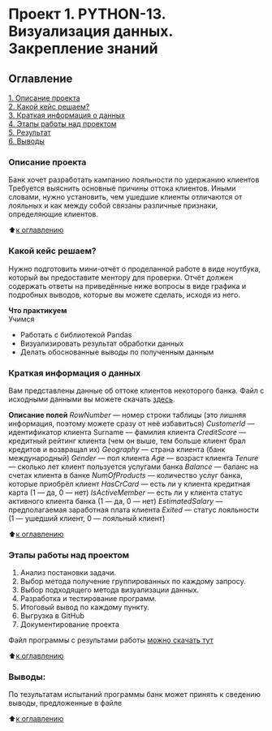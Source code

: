 
# Проект 1. PYTHON-13. Визуализация данных. Закрепление знаний
## Оглавление  
[1. Описание проекта](#описание-проекта)  
[2. Какой кейс решаем?](#какой-кейс-решаем)  
[3. Краткая информация о данных](#краткая-информация-о-данных)  
[4. Этапы работы над проектом](#этапы-работы-над-проектом)  
[5. Результат](#результаты)    
[6. Выводы](#выводы) 

### Описание проекта   
Банк хочет разработать кампанию лояльности по удержанию клиентов
Требуется выяснить основные причины оттока клиентов. Иными словами, нужно установить, чем ушедшие клиенты отличаются от лояльных и как между собой связаны различные признаки, определяющие клиентов.

:arrow_up:[к оглавлению](#оглавление)

### Какой кейс решаем?    
Нужно подготовить мини-отчёт о проделанной работе в виде ноутбука, который вы предоставите ментору для проверки. Отчёт должен содержать ответы на приведённые ниже вопросы в виде графика и подробных выводов, которые вы можете сделать, исходя из него.

**Что практикуем**     
Учимся 
  - Работать с библиотекой Pandas 
  - Визуализировать результат обработки данных
  - Делать обоснованные выводы по полученным данным



### Краткая информация о данных
Вам представлены данные об оттоке клиентов некоторого банка. Файл с исходными данными вы можете скачать [здесь](https://lms-cdn.skillfactory.ru/assets/courseware/v1/c903ecd0b0c995c44213d620ab6ae94d/asset-v1:SkillFactory+DSPRMGU+2023_FEB+type@asset+block/churn.zip).

__Описание полей__
_RowNumber_ — номер строки таблицы (это лишняя информация, поэтому можете сразу от неё избавиться)
_CustomerId_ — идентификатор клиента
Surname — фамилия клиента
_CreditScore_ — кредитный рейтинг клиента (чем он выше, тем больше клиент брал кредитов и возвращал их)
_Geography_ — страна клиента (банк международный)
_Gender_ — пол клиента
_Age_ — возраст клиента
_Tenure_ — сколько лет клиент пользуется услугами банка
_Balance_ — баланс на счетах клиента в банке
_NumOfProducts_ — количество услуг банка, которые приобрёл клиент
_HasCrCard_ — есть ли у клиента кредитная карта (1 — да, 0 — нет)
_IsActiveMember_ — есть ли у клиента статус активного клиента банка (1 — да, 0 — нет)
_EstimatedSalary_ — предполагаемая заработная плата клиента
_Exited_ — статус лояльности (1 — ушедший клиент, 0 — лояльный клиент)

:arrow_up:[к оглавлению](#оглавление)


### Этапы работы над проектом  
1. Анализ постановки задачи.
2. Выбор метода получение группированных  по каждому запросу.
3. Выбор подходящего метода визуализации данных.
4. Разработка и тестирование программ. 
5. Итоговый вывод по каждому пункту.
6. Выгрузка в GitHub
7. Документирование проекта

Файл программы с результами работы [можно скачать тут](https://github.com/dnt1971/SkillFactory_DS_dnt_13_dnt/blob/main/09_Закрепление%20знаний.ipynb) 
  
:arrow_up:[к оглавлению](#оглавление)


### Выводы:  
По тезультатам испытаний программы банк может принять к сведению выводы, предложенные в файле

:arrow_up:[к оглавлению](#оглавление)